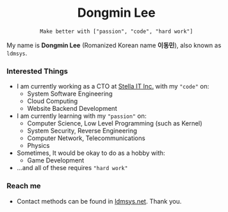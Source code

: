 <h1 align="center">Dongmin Lee</h1>
<p align="center">
<code>Make better with ["passion", "code", "hard work"]</code>
</p>

My name is **Dongmin Lee** (Romanized Korean name **이동민**), also known as `ldmsys`.

### Interested Things
* I am currently working as a CTO at [Stella IT Inc.](https://stella-it.com) with my `"code"` on:
    * System Software Engineering
    * Cloud Computing
    * Website Backend Development
* I am currently learning with my `"passion"` on:
    * Computer Science, Low Level Programming (such as Kernel)
    * System Security, Reverse Engineering
    * Computer Network, Telecommunications
    * Physics
* Sometimes, It would be okay to do as a hobby with:
    * Game Development
* ...and all of these requires `"hard work"`

<!--
<details>
   <summary>Programming Languages</summary>
* As a means to *realize* something, I use following programming languages such as:
    * C
    * JavaScript (including TypeScript)
    * Shell Script
    * PHP (in 2023..?)
* I am learning more programming language to *realize* more things, which includes:
    * Rust, Golang
    * Java, Kotlin
    * Vue.js, Nuxt.js
    * Assembly Code

### Projects
 * I am a maintainer of:
    * Many of Internal Projects of [Stella-IT](https://github.com/Stella-IT)
    * [FADe-Project/fade](https://github.com/fade-project/fade)
</details> -->


### Reach me
 * Contact methods can be found in [ldmsys.net](https://ldmsys.net). Thank you.
<!--
**ldmsys/ldmsys** is a ✨ _special_ ✨ repository because its `README.md` (this file) appears on your GitHub profile.

Here are some ideas to get you started:

- 🔭 I’m currently working on ...
- 🌱 I’m currently learning ...
- 👯 I’m looking to collaborate on ...
- 🤔 I’m looking for help with ...
- 💬 Ask me about ...
- 📫 How to reach me: ...
- 😄 Pronouns: ...
- ⚡ Fun fact: ...
-->
